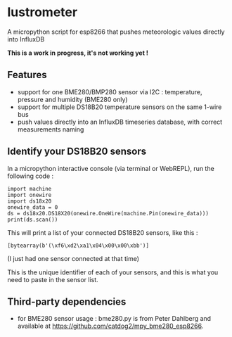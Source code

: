 # lustrometer
A micropython script for esp8266 that pushes meteorologic values directly into InfluxDB

**This is a work in progress, it's not working yet !**

## Features

- support for one BME280/BMP280 sensor via I2C : temperature, pressure and humidity (BME280 only)
- support for multiple DS18B20 temperature sensors on the same 1-wire bus
- push values directly into an InfluxDB timeseries database, with correct measurements naming

## Identify your DS18B20 sensors

In a micropython interactive console (via terminal or WebREPL), run the
following code : 

```
import machine
import onewire
import ds18x20
onewire_data = 0
ds = ds18x20.DS18X20(onewire.OneWire(machine.Pin(onewire_data)))
print(ds.scan())
```

This will print a list of your connected DS18B20 sensors, like this :

    [bytearray(b'(\xf6\xd2\xa1\x04\x00\x00\xbb')]

(I just had one sensor connected at that time)

This is the unique identifier of each of your sensors, and this is what you need
to paste in the sensor list.

## Third-party dependencies

- for BME280 sensor usage : bme280.py is from Peter Dahlberg and available at 
https://github.com/catdog2/mpy_bme280_esp8266.
